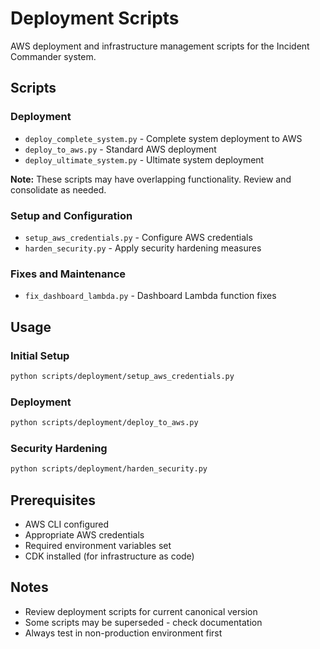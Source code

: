 # Deployment Scripts

AWS deployment and infrastructure management scripts for the Incident Commander system.

## Scripts

### Deployment
- `deploy_complete_system.py` - Complete system deployment to AWS
- `deploy_to_aws.py` - Standard AWS deployment
- `deploy_ultimate_system.py` - Ultimate system deployment

**Note:** These scripts may have overlapping functionality. Review and consolidate as needed.

### Setup and Configuration
- `setup_aws_credentials.py` - Configure AWS credentials
- `harden_security.py` - Apply security hardening measures

### Fixes and Maintenance
- `fix_dashboard_lambda.py` - Dashboard Lambda function fixes

## Usage

### Initial Setup
```bash
python scripts/deployment/setup_aws_credentials.py
```

### Deployment
```bash
python scripts/deployment/deploy_to_aws.py
```

### Security Hardening
```bash
python scripts/deployment/harden_security.py
```

## Prerequisites
- AWS CLI configured
- Appropriate AWS credentials
- Required environment variables set
- CDK installed (for infrastructure as code)

## Notes
- Review deployment scripts for current canonical version
- Some scripts may be superseded - check documentation
- Always test in non-production environment first
